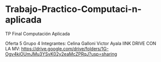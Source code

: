 # Trabajo-Practico-Computaci-n-aplicada
TP Final 
Computación Aplicada

Oferta 5
Grupo 4
Integrantes: Celina Galloni
Victor Ayala
lINK DRIVE CON LA MV: https://drive.google.com/drive/folders/1G-Ogv4kiOUmJMu3YSvK02y2eaMcZPRqJ?usp=sharing
